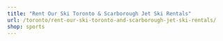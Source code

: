 ```yaml
---
title: "Rent Our Ski Toronto & Scarborough Jet Ski Rentals"
url: /toronto/rent-our-ski-toronto-and-scarborough-jet-ski-rentals/
shop: sports
---
```

